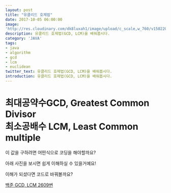 ```yaml
---
layout: post
title: "유클리드 호제법"
date: 2017-10-05 06:00:00
image:
'http://res.cloudinary.com/dk8luxah1/image/upload/c_scale,w_760/v1502208952/algorithm.jpg'
description: 유클리드 호제법(GCD, LCM)을 배워봅시다.
category: 'JAVA'
tags:
- java
- algorithm
- gcd
- lcm
- euclidean
twitter_text: 유클리드 호제법(GCD, LCM)을 배워봅시다.
introduction: 유클리드 호제법(GCD, LCM)을 배워봅시다.
---
```


# 최대공약수GCD, Greatest Common Divisor <br/>최소공배수 LCM, Least Common multiple

이 값을 구하려면 어떤식으로 코딩을 해야할까요?

아래 사진을 보시면 쉽게 이해하실 수 있을거예요!


이해가 되셨다면 코드로 바꿔볼까요?

[백준 GCD, LCM 2609번](https://www.acmicpc.net/problem/2609)























